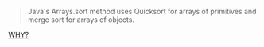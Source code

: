 > Java's Arrays.sort method uses Quicksort for arrays of primitives and merge sort for arrays of objects.

[WHY?](https://stackoverflow.com/a/3707236/867461)
